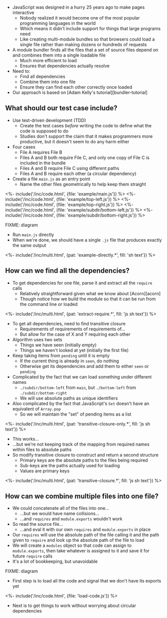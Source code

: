 ---
---

-   JavaScript was designed in a hurry 25 years ago to make pages interactive
    -   Nobody realized it would become one of the most popular programming languages in the world
    -   Which means it didn't include support for things that large programs need
    -   Like creating multi-module bundles so that browsers could load a single file
        rather than making dozens or hundreds of requests
-   A <g key="module_bundler">module bundler</g> finds all the files that a set of source files depend on
    and combines them into a single loadable file
    -   Much more efficient to load
    -   Ensures that dependencies actually resolve
-   Need to:
    -   Find all dependencies
    -   Combine them into one file
    -   Ensure they can find each other correctly once loaded
-   Our approach is based on [Adam Kelly's tutorial][bundler-tutorial]

## What should our test case include?

-   Use <g key="tdd">test-driven development</g> (TDD)
    -   Create the test cases *before* writing the code to define what the code is supposed to do
    -   Studies don't support the claim that it makes programmers more productive,
        but it doesn't seem to do any harm either
-   Four cases
    -   File A requires File B
    -   Files A and B both require File C, and only one copy of File C is included in the bundle
    -   Files A and B require File C using different paths
    -   Files A and B require each other (a <g key="circular_dependency">circular dependency</g>)
-   Create a file `main.js` as an <g key="entry_point">entry point</g>
    -   Name the other files geometrically to help keep them straight

<%- include('/inc/code.html', {file: 'example/main.js'}) %>
<%- include('/inc/code.html', {file: 'example/top-left.js'}) %>
<%- include('/inc/code.html', {file: 'example/top-right.js'}) %>
<%- include('/inc/code.html', {file: 'example/subdir/bottom-left.js'}) %>
<%- include('/inc/code.html', {file: 'example/subdir/bottom-right.js'}) %>

FIXME: diagram

-   Run `main.js` directly
-   When we're done, we should have a single `.js` file that produces exactly the same output

<%- include('/inc/multi.html', {pat: 'example-directly.*', fill: 'sh text'}) %>

## How can we find all the dependencies?

-   To get dependencies for one file, parse it and extract all the `require` calls
    -   Relatively straightforward given what we know about [Acorn][acorn]
    -   Though notice how we build the module so that it can be run from the command line *or* loaded

<%- include('/inc/multi.html', {pat: 'extract-require.*', fill: 'js sh text'}) %>

-   To get all dependencies, need to find <g key="transitive_closure">transitive closure</g>
    -   Requirements of requirements of requirements of...
    -   But allow for the case of X and Y requiring each other
-   Algorithm uses two sets
    -   Things we have seen (initially empty)
    -   Things we haven't looked at yet (initially the first file)
-   Keep taking items from `pending` until it is empty
    -   If the current thing is already in `seen`, do nothing
    -   Otherwise get its dependencies and add them to either `seen` or `pending`
-   Complicated by the fact that we can load something under different names
    -   `./subdir/bottom-left` from `main`, but `./bottom-left` from `./subdir/bottom-right`
    -   We will use <g key="absolute_path">absolute paths</a> as unique identifiers
-   Also complicated by the fact that JavaScript's `Set` doesn't have an equivalent of `Array.pop`
    -   So we will maintain the "set" of pending items as a list

<%- include('/inc/multi.html', {pat: 'transitive-closure-only.*', fill: 'js sh text'}) %>

-   This works...
-   ...but we're not keeping track of the mapping from required names within files to absolute paths
-   So modify transitive closure to construct and return a second structure
    -   Primary keys are the absolute paths to the files being required
    -   Sub-keys are the paths actually used for loading
    -   Values are primary keys

<%- include('/inc/multi.html', {pat: 'transitive-closure.*', fill: 'js sh text'}) %>

## How can we combine multiple files into one file?

-   We could concatenate all of the files into one...
    -   ...but we would have name collisions...
    -   ...and `requires` and `module.exports` wouldn't work
-   So read the source file...
    -   ...and eval it with our own `requires` and `module.exports` in place
-   Our `requires` will use the absolute path of the file calling it and the path given to `require`
    and look up the absolute path of the file to load
-   We will create a `modules` object so that code can assign to `module.exports`,
    then take whatever is assigned to it and save it for future `require` calls
-   It's a lot of bookkeeping, but unavoidable

FIXME: diagram

-   First step is to load all the code and signal that we don't have its exports yet

<%- include('/inc/code.html', {file: 'load-code.js'}) %>

-   Next is to get things to work without worrying about circular dependencies
